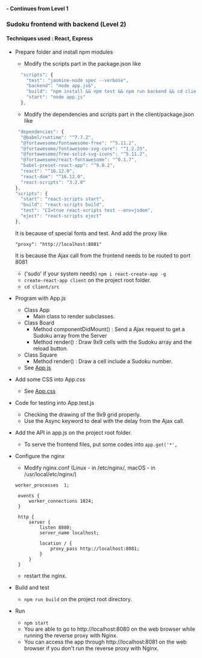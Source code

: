 #### - Continues from Level 1
### Sudoku frontend with backend (Level 2)

#### Techniques used : React, Express

* Prepare folder and install npm modules
    * Modify the scripts part in the package.json like
    ```javascript  
      "scripts": {
        "test": "jasmine-node spec --verbose",
        "backend": "node app.js&",
        "build": "npm install && npm test && npm run backend && cd client && npm install && npm test && curl http://localhost:8081/sudoku/close && npm run build",
        "start": "node app.js"
      },
    ```
    * Modify the dependencies and scripts part in the client/package.json like
     ```javascript  
      "dependencies": {
       "@babel/runtime": "^7.7.2",
       "@fortawesome/fontawesome-free": "^5.11.2",
       "@fortawesome/fontawesome-svg-core": "^1.2.25",
       "@fortawesome/free-solid-svg-icons": "^5.11.2",
       "@fortawesome/react-fontawesome": "^0.1.7",
       "babel-preset-react-app": "^9.0.2",
       "react": "^16.12.0",
       "react-dom": "^16.12.0",
       "react-scripts": "3.2.0"
     },
     "scripts": {
       "start": "react-scripts start",
       "build": "react-scripts build",
       "test": "CI=true react-scripts test --env=jsdom",
       "eject": "react-scripts eject"
     },
     ```
    It is because of special fonts and test. And add the proxy like 
     ```
     "proxy": "http://localhost:8081"
     ```
    It is because the Ajax call from the frontend needs to be routed to port 8081
    * ('sudo' if your system needs) `npm i react-create-app -g`
    * `create-react-app client` on the project root folder.
    * `cd client/src`
 
* Program with App.js
    * Class App
        * Main class to render subclasses.
    * Class Board 
        * Method componentDidMount() : Send a Ajax request to get a Sudoku array from the Server
        * Method render() : Draw 9x9 cells with the Sudoku array and the reload button.
    * Class Square
        * Method render() : Draw a cell include a Sudoku number.
    * See [App.js](https://github.com/hotdeveloper/sudoku-frontend-with-backend/blob/master/client/src/App.js)

* Add some CSS into App.css
    * See [App.css](https://github.com/hotdeveloper/sudoku-frontend-with-backend/blob/master/client/src/App.css)

* Code for testing into App.test.js
    * Checking the drawing of the 9x9 grid properly.  
    * Use the Async keyword to deal with the delay from the Ajax call.
    
* Add the API in app.js on the project root folder. 
    * To serve the frontend files, put some codes into `app.get('*',`
    
* Configure the nginx
   * Modify nginx.conf (Linux - in /etc/nginx/, macOS - in /usr/local/etc/nginx/) 
   ```
   worker_processes  1;

    events {
        worker_connections 1024;
    }

    http {
        server {
            listen 8080;
            server_name localhost;

            location / {
                proxy_pass http://localhost:8081;
            }
        }
    }
    ```
    * restart the nginx.
    
* Build and test 
   * `npm run build` on the project root directory.
   
* Run
   * `npm start`
   * You are able to go to http://localhost:8080 on the web browser while running the reverse proxy with Nginx.
   * You can access the app through http://localhost:8081 on the web browser if you don't run the reverse proxy with Nginx.

